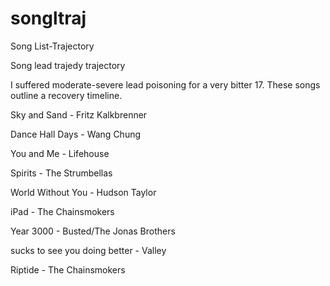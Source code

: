 # songltraj

Song List-Trajectory

Song lead trajedy trajectory 

I suffered moderate-severe lead poisoning for a very bitter 17. These songs outline a recovery timeline.

Sky and Sand - Fritz Kalkbrenner

Dance Hall Days - Wang Chung

You and Me - Lifehouse

Spirits - The Strumbellas

World Without You - Hudson Taylor

iPad - The Chainsmokers

Year 3000 - Busted/The Jonas Brothers

sucks to see you doing better - Valley

Riptide - The Chainsmokers 
